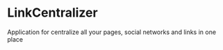 # LinkCentralizer
Application for centralize all your pages, social networks and links in one place
